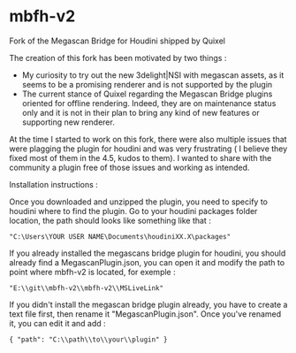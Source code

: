 # mbfh-v2
 Fork of the Megascan Bridge for Houdini shipped by Quixel


The creation of this fork has been motivated by two things :

- My curiosity to try out the new 3delight|NSI with megascan assets, as it seems to be a promising renderer and is not supported by the plugin
- The current stance of Quixel regarding the Megascan Bridge plugins oriented for offline rendering. Indeed, they are on maintenance status only and it is not in their plan to bring any kind of new features or supporting new renderer.  


At the time I started to work on this fork, there were also multiple issues that were plagging the plugin for houdini and was very frustrating ( I believe they fixed most of them in the 4.5, kudos to them). I wanted to share with the community a plugin free of those issues and working as intended. 


Installation instructions :

Once you downloaded and unzipped the plugin, you need to specify to houdini where to find the plugin. 
Go to your houdini packages folder location, the path should looks like something like that :

`"C:\Users\YOUR USER NAME\Documents\houdiniXX.X\packages"`

If you already installed the megascans bridge plugin for houdini, you should already find a MegascanPlugin.json, you can open it and modify the path to point where mbfh-v2 is located, for exemple :

`"E:\\git\\mbfh-v2\\mbfh-v2\\MSLiveLink"`

If you didn't install the megascan bridge plugin already, you have to create a text file first, then rename it "MegascanPlugin.json". Once you've renamed it, you can edit it and add :

`{
  "path": "C:\\path\\to\\your\\plugin"
}`

